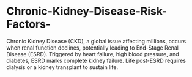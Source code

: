 # Chronic-Kidney-Disease-Risk-Factors-
Chronic Kidney Disease (CKD), a global issue affecting millions, occurs when renal function declines, potentially leading to End-Stage Renal Disease (ESRD). Triggered by heart failure, high blood pressure, and diabetes, ESRD marks complete kidney failure. Life post-ESRD requires dialysis or a kidney transplant to sustain life.
